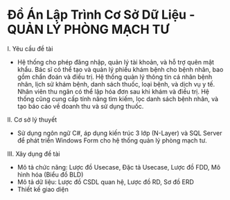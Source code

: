 # Đồ Án Lập Trình Cơ Sở Dữ Liệu - QUẢN LÝ PHÒNG MẠCH TƯ
I. Yêu cầu đề tài
- Hệ thống cho phép đăng nhập, quản lý tài khoản, và hỗ trợ quên mật khẩu. Bác sĩ có thể tạo và quản lý phiếu khám bệnh cho bệnh nhân, bao gồm chẩn đoán và điều trị. Hệ thống quản lý thông tin cá nhân bệnh nhân, lịch sử khám bệnh, danh sách thuốc, loại bệnh, và dịch vụ y tế. Nhân viên thu ngân có thể lập hóa đơn sau khi khám và điều trị. Hệ thống cũng cung cấp tính năng tìm kiếm, lọc danh sách bệnh nhân, và tạo báo cáo về doanh thu và sử dụng thuốc.
  
II. Cơ sở lý thuyết
- Sử dụng ngôn ngữ C#, áp dụng kiến trúc 3 lớp (N-Layer) và SQL Server để phát triển Windows Form cho hệ thống quản lý phòng mạch tư.
  
III. Xây dụng đề tài
- Mô tả chức năng: Lược đồ Usecase, Đặc tả Usecase, Lược đồ FDD, Mô hình hóa (Biểu đồ BLD)
- Mô tả dữ liệu: Lược đồ CSDL quan hệ, Lược đồ RD, Sơ đồ ERD
- Thiết kế giao diện
